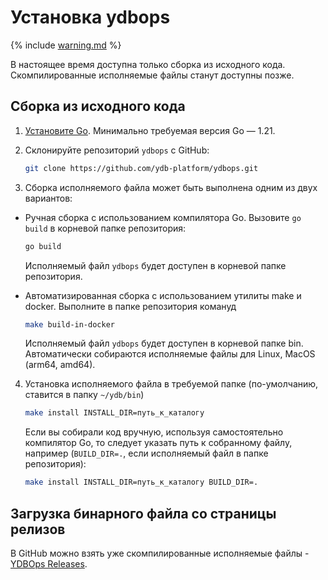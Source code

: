 # Установка ydbops

{% include [warning.md](_includes/warning.md) %}

В настоящее время доступна только сборка из исходного кода. Скомпилированные исполняемые файлы станут доступны позже.

## Сборка из исходного кода

1. [Установите Go](https://go.dev/doc/install). Минимально требуемая версия Go — 1.21.

2. Склонируйте репозиторий `ydbops` с GitHub:

    ```bash
    git clone https://github.com/ydb-platform/ydbops.git
    ```

3. Сборка исполняемого файла может быть выполнена одним из двух вариантов:

- Ручная сборка с использованием компилятора Go. Вызовите `go build` в корневой папке репозитория:

    ```bash
    go build
    ```

    Исполняемый файл `ydbops` будет доступен в корневой папке репозитория.

- Автоматизированная сборка с использованием утилиты make и docker. Выполните в папке репозитория комануд

  ```bash
  make build-in-docker
  ```

  Исполняемый файл `ydbops` будет доступен в корневой папке bin. Автоматически собираются исполняемые файлы для Linux, MacOS (arm64, amd64).


4. Установка исполняемого файла в требуемой папке (по-умолчанию, ставится в папку `~/ydb/bin`)

   ```bash
   make install INSTALL_DIR=путь_к_каталогу
   ```

   Если вы собирали код вручную, используя самостоятельно компилятор Go, то следует указать путь к собранному файлу, например (`BUILD_DIR=.`, если исполняемый файл в папке репозитория):

   ```bash
   make install INSTALL_DIR=путь_к_каталогу BUILD_DIR=.
   ```

## Загрузка бинарного файла со страницы релизов

В GitHub можно взять уже скомпилированные исполняемые файлы - [YDBOps Releases](https://github.com/ydb-platform/ydbops/releases).
